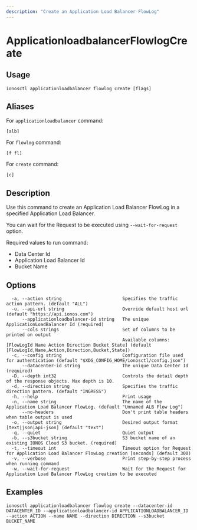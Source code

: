 ```yaml
---
description: "Create an Application Load Balancer FlowLog"
---
```


# ApplicationloadbalancerFlowlogCreate

## Usage

```text
ionosctl applicationloadbalancer flowlog create [flags]
```

## Aliases

For `applicationloadbalancer` command:

```text
[alb]
```

For `flowlog` command:

```text
[f fl]
```

For `create` command:

```text
[c]
```

## Description

Use this command to create an Application Load Balancer FlowLog in a specified Application Load Balancer.

You can wait for the Request to be executed using `--wait-for-request` option.

Required values to run command:

* Data Center Id
* Application Load Balancer Id
* Bucket Name

## Options

```text
  -a, --action string                       Specifies the traffic action pattern. (default "ALL")
  -u, --api-url string                      Override default host url (default "https://api.ionos.com")
      --applicationloadbalancer-id string   The unique ApplicationLoadBalancer Id (required)
      --cols strings                        Set of columns to be printed on output 
                                            Available columns: [FlowLogId Name Action Direction Bucket State] (default [FlowLogId,Name,Action,Direction,Bucket,State])
  -c, --config string                       Configuration file used for authentication (default "$XDG_CONFIG_HOME/ionosctl/config.json")
      --datacenter-id string                The unique Data Center Id (required)
  -D, --depth int32                         Controls the detail depth of the response objects. Max depth is 10.
  -d, --direction string                    Specifies the traffic direction pattern. (default "INGRESS")
  -h, --help                                Print usage
  -n, --name string                         The name of the Application Load Balancer FlowLog. (default "Unnamed ALB Flow Log")
      --no-headers                          Don't print table headers when table output is used
  -o, --output string                       Desired output format [text|json|api-json] (default "text")
  -q, --quiet                               Quiet output
  -b, --s3bucket string                     S3 bucket name of an existing IONOS Cloud S3 bucket. (required)
  -t, --timeout int                         Timeout option for Request for Application Load Balancer FlowLog creation [seconds] (default 300)
  -v, --verbose                             Print step-by-step process when running command
  -w, --wait-for-request                    Wait for the Request for Application Load Balancer FlowLog creation to be executed
```

## Examples

```text
ionosctl applicationloadbalancer flowlog create --datacenter-id DATACENTER_ID --applicationloadbalancer-id APPLICATIONLOADBALANCER_ID --action ACTION --name NAME --direction DIRECTION --s3bucket BUCKET_NAME
```


